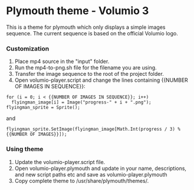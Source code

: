 # Plymouth theme - Volumio 3

This is a theme for plymouth which only displays a simple images sequence. 
The current sequence is based on the official Volumio logo.


### Customization

1. Place mp4 source in the "input" folder. 
2. Run the mp4-to-png.sh file for the filename you are using. 
3. Transfer the image sequence to the root of the project folder.
4. Open volumio-player.script and change the lines containing
   {{NUMBER OF IMAGES IN SEQUENCE}}:
```
for (i = 0; i < {{NUMBER OF IMAGES IN SEQUENCE}}; i++)
  flyingman_image[i] = Image("progress-" + i + ".png");
flyingman_sprite = Sprite();
```
and 
```
flyingman_sprite.SetImage(flyingman_image[Math.Int(progress / 3) % {{NUMBER OF IMAGES}}]);
```

### Using theme

1. Update the volumio-player.script file.
2. Open volumio-player.plymouth and update in your name, descriptions, and new script paths etc and save as volumio-player.plymouth
3. Copy complete theme to /usr/share/plymouth/themes/.
